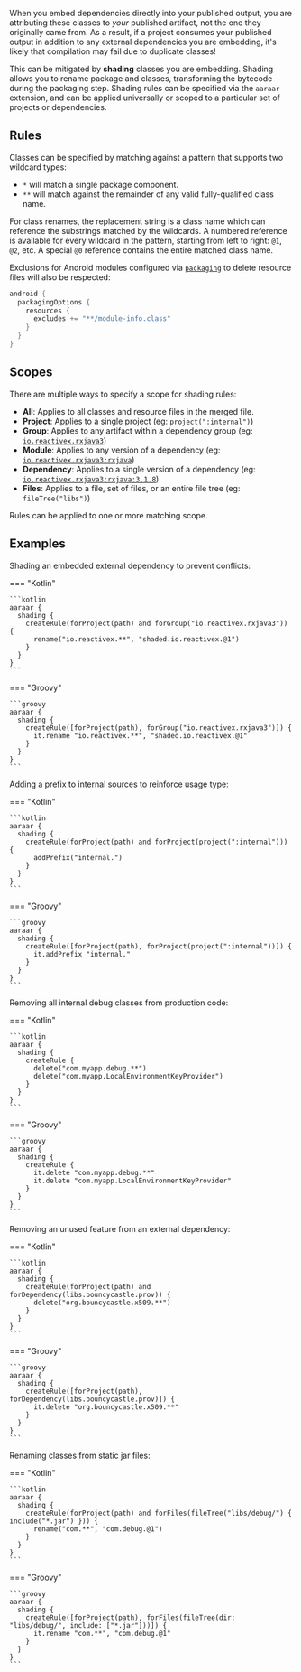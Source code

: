 When you embed dependencies directly into your published output, you are attributing these classes to _your_ published
artifact, not the one they originally came from. As a result, if a project consumes your published output in addition to
any external dependencies you are embedding, it's likely that compilation may fail due to duplicate classes!

This can be mitigated by **shading** classes you are embedding. Shading allows you to rename package and classes,
transforming the bytecode during the packaging step. Shading rules can be specified via the `aaraar` extension, and can
be applied universally or scoped to a particular set of projects or dependencies.

## Rules

Classes can be specified by matching against a pattern that supports two wildcard types:

- `*` will match a single package component.
- `**` will match against the remainder of any valid fully-qualified class name.

For class renames, the replacement string is a class name which can reference the substrings matched by the wildcards.
A numbered reference is available for every wildcard in the pattern, starting from left to right: `@1`, `@2`, etc.
A special `@0` reference contains the entire matched class name.

Exclusions for Android modules configured via
[`packaging`](https://developer.android.com/reference/tools/gradle-api/com/android/build/api/dsl/Packaging)
to delete resource files will also be respected:

```kotlin
android {
  packagingOptions {
    resources {
      excludes += "**/module-info.class"
    }
  }
}
```

## Scopes

There are multiple ways to specify a scope for shading rules:

- **All**: Applies to all classes and resource files in the merged file.
- **Project**: Applies to a single project (eg: `project(":internal")`)
- **Group**: Applies to any artifact within a dependency group (eg: [`io.reactivex.rxjava3`](https://mvnrepository.com/artifact/io.reactivex.rxjava3))
- **Module**: Applies to any version of a dependency (eg: [`io.reactivex.rxjava3:rxjava`](https://mvnrepository.com/artifact/io.reactivex.rxjava3/rxjava))
- **Dependency**: Applies to a single version of a dependency (eg: [`io.reactivex.rxjava3:rxjava:3.1.8`](https://mvnrepository.com/artifact/io.reactivex.rxjava3/rxjava/3.1.8))
- **Files**: Applies to a file, set of files, or an entire file tree (eg: `fileTree("libs")`)

Rules can be applied to one or more matching scope.

## Examples

Shading an embedded external dependency to prevent conflicts:

=== "Kotlin"

    ```kotlin
    aaraar {
      shading {
        createRule(forProject(path) and forGroup("io.reactivex.rxjava3")) {
          rename("io.reactivex.**", "shaded.io.reactivex.@1")
        }
      }
    }
    ```

=== "Groovy"

    ```groovy
    aaraar {
      shading {
        createRule([forProject(path), forGroup("io.reactivex.rxjava3")]) {
          it.rename "io.reactivex.**", "shaded.io.reactivex.@1"
        }
      }
    }
    ```

Adding a prefix to internal sources to reinforce usage type:

=== "Kotlin"

    ```kotlin
    aaraar {
      shading {
        createRule(forProject(path) and forProject(project(":internal"))) {
          addPrefix("internal.")
        }
      }
    }
    ```

=== "Groovy"

    ```groovy
    aaraar {
      shading {
        createRule([forProject(path), forProject(project(":internal"))]) {
          it.addPrefix "internal."
        }
      }
    }
    ```

Removing all internal debug classes from production code:

=== "Kotlin"

    ```kotlin
    aaraar {
      shading {
        createRule {
          delete("com.myapp.debug.**")
          delete("com.myapp.LocalEnvironmentKeyProvider")
        }
      }
    }
    ```

=== "Groovy"

    ```groovy
    aaraar {
      shading {
        createRule {
          it.delete "com.myapp.debug.**"
          it.delete "com.myapp.LocalEnvironmentKeyProvider"
        }
      }
    }
    ```

Removing an unused feature from an external dependency:

=== "Kotlin"

    ```kotlin
    aaraar {
      shading {
        createRule(forProject(path) and forDependency(libs.bouncycastle.prov)) {
          delete("org.bouncycastle.x509.**")
        }
      }
    }
    ```

=== "Groovy"

    ```groovy
    aaraar {
      shading {
        createRule([forProject(path), forDependency(libs.bouncycastle.prov)]) {
          it.delete "org.bouncycastle.x509.**"
        }
      }
    }
    ```

Renaming classes from static jar files:

=== "Kotlin"

    ```kotlin
    aaraar {
      shading {
        createRule(forProject(path) and forFiles(fileTree("libs/debug/") { include("*.jar") })) {
          rename("com.**", "com.debug.@1")
        }
      }
    }
    ```

=== "Groovy"

    ```groovy
    aaraar {
      shading {
        createRule([forProject(path), forFiles(fileTree(dir: "libs/debug/", include: ["*.jar"]))]) {
          it.rename "com.**", "com.debug.@1"
        }
      }
    }
    ```

